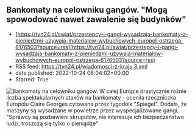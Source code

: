 ## Bankomaty na celowniku gangów. "Mogą spowodować nawet zawalenie się budynków"
 - [https://tvn24.pl/swiat/przestepcy-i-gangi-wysadzaja-bankomaty-z-pieniedzmi-uzywaja-materialow-wybuchowych-europol-ostrzega-6176503?source=rss](https://tvn24.pl/swiat/przestepcy-i-gangi-wysadzaja-bankomaty-z-pieniedzmi-uzywaja-materialow-wybuchowych-europol-ostrzega-6176503?source=rss)
 - RSS feed: https://tvn24.pl/wiadomosci-z-kraju,3.xml
 - date published: 2022-10-24 06:04:02+00:00
 - Starred: True

<img alt="Bankomaty na celowniku gangów. " src="https://tvn24.pl/najnowsze/cdn-zdjecie-wi56lp-bankomat-bank-platnosci-4659429/alternates/LANDSCAPE_1280" />
    W całej Europie drastycznie rośnie liczba spektakularnych ataków na bankomaty - oceniła rzeczniczka Europolu Claire Georges cytowana przez tygodnik "Spiegel". Dodała, że maszyny są wysadzane w powietrze przez wyspecjalizowane gangi. "Sprawcy są pozbawieni skrupułów, nie interesuje ich bezpieczeństwo ludzi, troszczą się tylko o pieniądze" 
